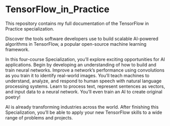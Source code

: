 # TensorFlow_in_Practice
This repository contains my full documentation of the TensorFlow in Practice specialization.

Discover the tools software developers use to build scalable AI-powered algorithms in TensorFlow, a popular open-source machine learning framework.

In this four-course Specialization, you’ll explore exciting opportunities for AI applications. Begin by developing an understanding of how to build and train neural networks. Improve a network’s performance using convolutions as you train it to identify real-world images. You’ll teach machines to understand, analyze, and respond to human speech with natural language processing systems. Learn to process text, represent sentences as vectors, and input data to a neural network. You’ll even train an AI to create original poetry!

AI is already transforming industries across the world. After finishing this Specialization, you’ll be able to apply your new TensorFlow skills to a wide range of problems and projects.
